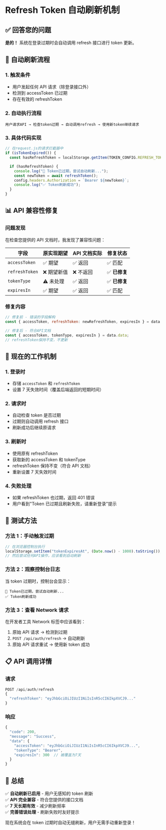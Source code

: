 # Refresh Token 自动刷新机制

## ✅ **回答您的问题**

**是的！** 系统在登录过期时会自动调用 refresh 接口进行 token 更新。

## 🔄 **自动刷新流程**

### 1. **触发条件**

- 用户发起任何 API 请求（除登录接口外）
- 检测到 accessToken 已过期
- 存在有效的 refreshToken

### 2. **自动执行流程**

```
用户请求API → 检查token过期 → 自动调用refresh → 使用新token继续请求
```

### 3. **具体代码实现**

```javascript
// 在request.js的请求拦截器中
if (isTokenExpired()) {
  const hasRefreshToken = localStorage.getItem(TOKEN_CONFIG.REFRESH_TOKEN_KEY);

  if (hasRefreshToken) {
    console.log("🔄 Token已过期，尝试自动刷新...");
    const newToken = await refreshToken();
    config.headers.Authorization = `Bearer ${newToken}`;
    console.log("✅ Token刷新成功");
  }
}
```

## 📊 **API 兼容性修复**

### 问题发现

在检查您提供的 API 文档时，我发现了兼容性问题：

| 字段           | 原实现期望  | API 文档实际 | 修复状态      |
| -------------- | ----------- | ------------ | ------------- |
| `accessToken`  | ✅ 期望     | ✅ 返回      | ✅ 匹配       |
| `refreshToken` | ❌ 期望新值 | ❌ 不返回    | ✅ **已修复** |
| `tokenType`    | ⚠️ 未处理   | ✅ 返回      | ✅ **已修复** |
| `expiresIn`    | ✅ 期望     | ✅ 返回      | ✅ 匹配       |

### 修复内容

```javascript
// 修复前 - 错误的字段解构
const { accessToken, refreshToken: newRefreshToken, expiresIn } = data.data;

// 修复后 - 符合API文档
const { accessToken, tokenType, expiresIn } = data.data;
// refreshToken保持不变，不更新
```

## 🎯 **现在的工作机制**

### 1. **登录时**

- 存储 `accessToken` 和 `refreshToken`
- 设置 7 天失效时间（覆盖后端返回的短期时间）

### 2. **请求时**

- 自动检查 token 是否过期
- 过期则自动调用 refresh 接口
- 刷新成功后继续原请求

### 3. **刷新时**

- 使用原有 refreshToken
- 获取新的 accessToken 和 tokenType
- refreshToken 保持不变（符合 API 文档）
- 重新设置 7 天失效时间

### 4. **失败处理**

- 如果 refreshToken 也过期，返回 401 错误
- 用户看到"Token 已过期且刷新失败，请重新登录"提示

## 🧪 **测试方法**

### 方法 1：手动触发过期

```javascript
// 在浏览器控制台执行
localStorage.setItem("tokenExpiresAt", (Date.now() - 1000).toString());
// 然后尝试任何API操作，应该看到自动刷新
```

### 方法 2：观察控制台日志

当 token 过期时，控制台会显示：

```
🔄 Token已过期，尝试自动刷新...
✅ Token刷新成功
```

### 方法 3：查看 Network 请求

在开发者工具 Network 标签中应该看到：

1. 原始 API 请求 → 检测到过期
2. `POST /api/auth/refresh` → 自动刷新
3. 原始 API 请求重试 → 使用新 token 成功

## 📋 **API 调用详情**

### 请求

```javascript
POST /api/auth/refresh
{
  "refreshToken": "eyJhbGciOiJIUzI1NiIsInR5cCI6IkpXVCJ9..."
}
```

### 响应

```javascript
{
  "code": 200,
  "message": "Success",
  "data": {
    "accessToken": "eyJhbGciOiJIUzI1NiIsInR5cCI6IkpXVCJ9...",
    "tokenType": "Bearer",
    "expiresIn": 300  // 被覆盖为7天
  }
}
```

## 🎉 **总结**

✅ **自动刷新已启用** - 用户无感知的 token 刷新  
✅ **API 完全兼容** - 符合您提供的接口文档  
✅ **7 天长期有效** - 减少刷新频率  
✅ **完善错误处理** - 刷新失败时友好提示

现在系统会在 token 过期时自动无缝刷新，用户无需手动重新登录！
